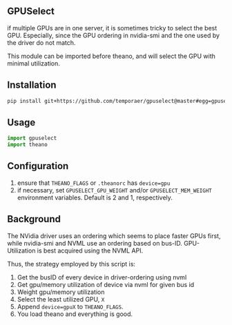GPUSelect
---------

if multiple GPUs are in one server, it is sometimes tricky to select the best
GPU. Especially, since the GPU ordering in nvidia-smi and the one used by the
driver do not match.

This module can be imported before theano, and will select the GPU with minimal
utilization.


Installation
------------

```bash
pip install git+https://github.com/temporaer/gpuselect@master#egg=gpuselect
```


Usage
-----

```python
import gpuselect
import theano
```

Configuration
-------------

1. ensure that `THEANO_FLAGS` or `.theanorc` has `device=gpu`
2. if necessary, set `GPUSELECT_GPU_WEIGHT` and/or `GPUSELECT_MEM_WEIGHT`
   environment variables. Default is 2 and 1, respectively.


Background
----------

The NVidia driver uses an ordering which seems to place faster GPUs first,
while nvidia-smi and NVML use an ordering based on bus-ID.
GPU-Utilization is best acquired using the NVML API.

Thus, the strategy employed by this script is:

1. Get the busID of every device in driver-ordering using nvml
2. Get gpu/memory utilization of device via nvml for given bus id
3. Weight gpu/memory utilization
4. Select the least utilized GPU, `X`
5. Append `device=gpuX` to `THEANO_FLAGS`.
6. You load theano and everything is good.
